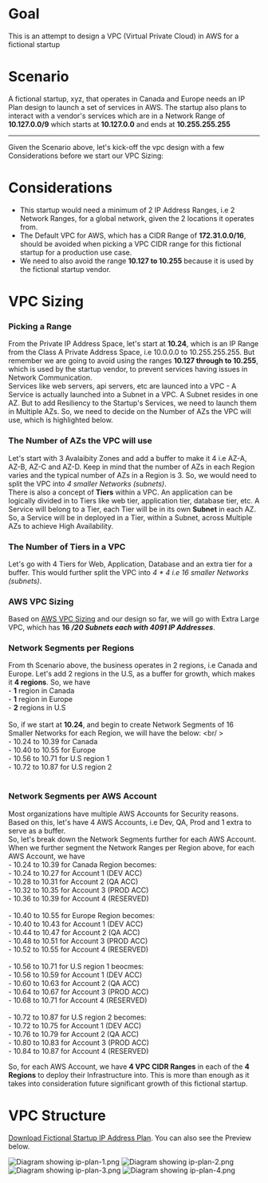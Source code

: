 # Goal
This is an attempt to design a VPC (Virtual Private Cloud) in AWS for a fictional startup 

# Scenario
A fictional startup, xyz, that operates in Canada and Europe needs an IP Plan design to launch a set of services in AWS. The startup also plans to interact with a vendor's services which are in a Network Range of **10.127.0.0/9** which starts at **10.127.0.0** and ends at **10.255.255.255**

<hr/>

Given the Scenario above, let's kick-off the vpc design with a few Considerations before we start  our VPC Sizing:

# Considerations
- This startup would need a minimum of 2 IP Address Ranges, i.e 2 Network Ranges, for a global network, given the 2 locations it operates from.
- The Default VPC for AWS, which has a CIDR Range of **172.31.0.0/16**, should be avoided when picking a VPC CIDR range for this fictional startup for a production use case.
- We need to also avoid the range **10.127 to 10.255** because it is used by the fictional startup vendor.

# VPC Sizing
### Picking a Range
From the Private IP Address Space, let's start at **10.24**, which is an IP Range from the Class A Private Address Space, i.e 10.0.0.0 to 10.255.255.255. 
But remember we are going to avoid using the ranges **10.127 through to 10.255**, which is used by the startup vendor, to prevent services having issues in Network Communication.<br/>
Services like web servers, api servers, etc are launced into a VPC - A Service is actually launched into a Subnet in a VPC. A Subnet resides in one AZ. But to add Resiliency to the Startup's Services, we need to launch them in Multiple AZs. So, we need to decide on the Number of AZs the VPC will use, which is highlighted below. 
<br/>

### The Number of AZs the VPC will use
Let's start with 3 Avalaibity Zones and add a buffer to make it 4 i.e AZ-A, AZ-B, AZ-C and AZ-D. Keep in mind that the number of AZs in each Region varies and the typical number of AZs in a Region is 3. So, we would need to split the VPC into *4 smaller Networks (subnets)*. <br/>
There is also a concept of **Tiers** within a VPC. An application can be logically divided in to Tiers like web tier, application tier, database tier, etc. A Service will belong to a Tier, each Tier will be in its own **Subnet** in each AZ. So, a Service will be in deployed in a Tier, within a Subnet, across Multiple AZs to achieve High Availability. 
<br/>

### The Number of Tiers in a VPC
Let's go with 4 Tiers for Web, Application, Database and an extra tier for a buffer. This would further split the VPC into *4 * 4 i.e 16 smaller Networks (subnets)*. 
<br/>

### AWS VPC Sizing
Based on [AWS VPC Sizing](https://d0.awsstatic.com/aws-answers/AWS_Single_VPC_Design.pdf) and our design so far, we will go with Extra Large VPC, which has **16** **_/20 Subnets each with 4091 IP Addresses_**.
<br/>

### Network Segments per Regions
From th Scenario above, the business operates in 2 regions, i.e Canada and Europe. Let's add 2 regions in the U.S, as a buffer for growth, which makes it **4 regions**. So, we have <br/>
    - **1** region in Canada <br/>
    - **1** region in Europe <br/>
    - **2** regions in U.S <br/> <br/>
So, if we start at **10.24**, and begin to create Network Segments of 16 Smaller Networks for each Region, we will have the below: <br/ ><br/>
     - 10.24 to 10.39 for Canada <br/>
     - 10.40 to 10.55 for Europe <br/>
     - 10.56 to 10.71 for U.S region 1 <br/>
     - 10.72 to 10.87 for U.S region 2 <br/>
<br/>

### Network Segments per AWS Account 
Most organizations have multiple AWS Accounts for Security reasons. Based on this, let's have 4 AWS Accounts, i.e Dev, QA, Prod and 1 extra to serve as a buffer. <br/> So, let's break down the Network Segments further for each AWS Account. When we further segment the Network Ranges per Region above, for each AWS Account, we have <br/>
    - 10.24 to 10.39 for Canada Region becomes: <br/>
        - 10.24 to 10.27 for Account 1 (DEV ACC) <br/>
        - 10.28 to 10.31 for Account 2 (QA ACC) <br/>
        - 10.32 to 10.35 for Account 3 (PROD ACC) <br/>
        - 10.36 to 10.39 for Account 4 (RESERVED) <br/><br/>
    - 10.40 to 10.55 for Europe Region becomes: <br/>
        - 10.40 to 10.43 for Account 1 (DEV ACC) <br/>
        - 10.44 to 10.47 for Account 2 (QA ACC) <br/>
        - 10.48 to 10.51 for Account 3 (PROD ACC) <br/>
        - 10.52 to 10.55 for Account 4 (RESERVED) <br/><br/>
    - 10.56 to 10.71 for U.S region 1 beocmes: <br/>
        - 10.56 to 10.59 for Account 1 (DEV ACC) <br/>
        - 10.60 to 10.63 for Account 2 (QA ACC) <br/>
        - 10.64 to 10.67 for Account 3 (PROD ACC) <br/>
        - 10.68 to 10.71 for Account 4 (RESERVED) <br/><br/>
    - 10.72 to 10.87 for U.S region 2 becomes: <br/>
        - 10.72 to 10.75 for Account 1 (DEV ACC) <br/>
        - 10.76 to 10.79 for Account 2 (QA ACC) <br/>
        - 10.80 to 10.83 for Account 3 (PROD ACC) <br/>
        - 10.84 to 10.87 for Account 4 (RESERVED)
<br/>

So, for each AWS Account, we have **4 VPC CIDR Ranges** in each of the **4 Regions** to deploy their Infrastructure into. This is more than enough as it takes into consideration future significant growth of this fictional startup.

# VPC Structure
[Download Fictional Startup IP Address Plan](/ip-plan/fictional-startup-ip-address.pdf). You can also see the Preview below.

![Diagram showing ip-plan-1.png](ip-plan/ip-plan-1.png)
![Diagram showing ip-plan-2.png](ip-plan/ip-plan-2.png)
![Diagram showing ip-plan-3.png](ip-plan/ip-plan-3.png)
![Diagram showing ip-plan-4.png](ip-plan/ip-plan-4.png)
